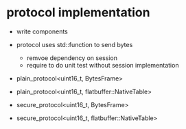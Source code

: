 # protocol implementation 

- write components 

- protocol uses std::function to send bytes
  - remvoe dependency on session<ProtocoL> 
  - require to do unit test without session implementation

- plain_protocol<uint16_t, BytesFrame>
- plain_protocol<uint16_t, flatbuffer::NativeTable>
- secure_protocol<uint16_t, BytesFrame>
- secure_protocol<uint16_t, flatbuffer::NativeTable>

